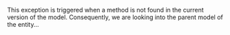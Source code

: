 This exception is triggered when a method is not found in the current version of the model. Consequently, we are looking into the parent model of the entity... 